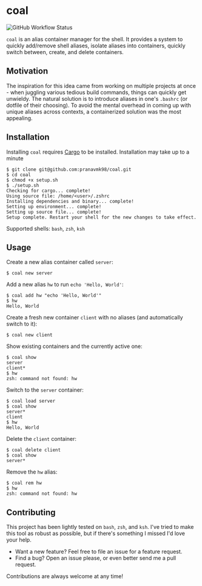 # coal

![GitHub Workflow Status](https://img.shields.io/github/workflow/status/pranavmk98/coal/Rust)

`coal` is an alias container manager for the shell. It provides a system to quickly add/remove shell aliases, isolate aliases into containers, quickly switch between, create, and delete containers.


## Motivation

The inspiration for this idea came from working on multiple projects at once - when juggling various tedious build commands, things can quickly get unwieldy. The natural solution is to introduce aliases in one's `.bashrc` (or dotfile of their choosing). To avoid the mental overhead in coming up with unique aliases across contexts, a containerized solution was the most appealing.

## Installation

Installing `coal` requires [Cargo](https://crates.io/) to be installed. Installation may take up to a minute

```
$ git clone git@github.com:pranavmk98/coal.git
$ cd coal
$ chmod +x setup.sh
$ ./setup.sh
Checking for cargo... complete!
Using source file: /home/<user>/.zshrc
Installing dependencies and binary... complete!
Setting up environment... complete!
Setting up source file... complete!
Setup complete. Restart your shell for the new changes to take effect.
```

Supported shells: `bash`, `zsh`, `ksh`

## Usage

Create a new alias container called `server`:
```
$ coal new server
```

Add a new alias `hw` to run `echo 'Hello, World'`:
```
$ coal add hw "echo 'Hello, World'"
$ hw
Hello, World
```

Create a fresh new container `client` with no aliases (and automatically switch to it):
```
$ coal new client
```

Show existing containers and the currently active one:
```
$ coal show
server
client*
$ hw
zsh: command not found: hw
```

Switch to the `server` container:
```
$ coal load server
$ coal show
server*
client
$ hw
Hello, World
```

Delete the `client` container:
```
$ coal delete client
$ coal show
server*
```

Remove the `hw` alias:
```
$ coal rem hw
$ hw
zsh: command not found: hw
```

## Contributing

This project has been lightly tested on `bash`, `zsh`, and `ksh`. I've tried to
make this tool as robust as possible, but if there's something I missed I'd love
your help.

* Want a new feature? Feel free to file an issue for a feature request.
* Find a bug? Open an issue please, or even better send me a pull request.

Contributions are always welcome at any time!
